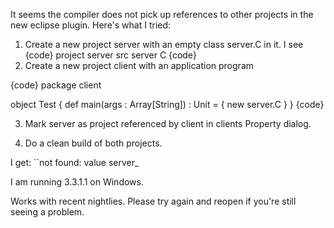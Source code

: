 It seems the compiler does not pick up references to other projects in the new eclipse plugin. Here's what I tried:

1. Create a new project server with an empty class server.C in it. I see
{code}
project server
  src
    server
      C
{code}
2. Create a new project client with an application program 

{code}
package client

object Test {
  def main(args : Array[String]) : Unit = {
    new server.C
  }
}
{code}

3. Mark server as project referenced by client in clients Property dialog.

4. Do a clean build of both projects. 

I get: ``not found: value server_

I am running 3.3.1.1 on Windows.

Works with recent nightlies. Please try again and reopen if you're still seeing a problem.
